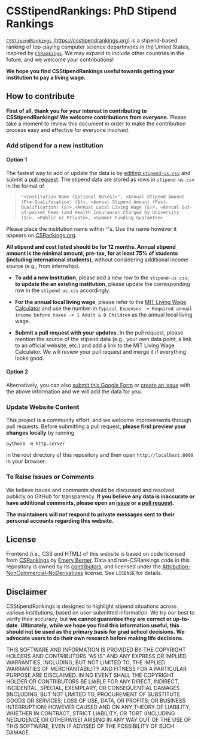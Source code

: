 # CSStipendRankings: PhD Stipend Rankings

[`CSStipendRankings` (https://csstipendrankings.org)](https://csstipendrankings.org) is a stipend-based ranking of top-paying computer science departments in the United States, inspired by [`CSRankings`](https://csrankings.org). We may expand to include other countries in the future, and we welcome your contributions!

**We hope you find CSStipendRankings useful towards getting your institution to pay a living wage.**

## How to contribute

**First of all, thank you for your interest in contributing to CSStipendRankings! We welcome contributions from everyone.** Please take a moment to review this document in order to make the contribution process easy and effective for everyone involved.

### Add stipend for a new institution

#### Option 1
The fastest way to add or update the data is by [editing `stipend-us.csv`](https://github.com/CSStipendRankings/CSStipendRankings/edit/main/stipend-us.csv) and submit a [pull request](https://github.com/CSStipendRankings/CSStipendRankings/pulls). The stipend data are stored as rows in `stipend-us.csv` in the format of 

> ```"<Institution Name (Optional Notes)>", <Annual Stipend Amount (Pre-Qualification) ($)>, <Annual Stipend Amount (Post-Qualification) ($)>,<Annual Local Living Wage ($)>, <Annual Out-of-pocket Fees (and Health Insurance) Charged by University ($)>, <Public or Private>, <Summer Funding Guarantee>```

Please place the institution name within `"`'s. Use the name however it appears on [CSRankings.org](https://csrankings.org/).

**All stipend and cost listed should be for 12 months. Annual stipend amount is the minimal amount, pre-tax, for at least 75% of students (including international students)**, without considering additional income source (e.g., from internship).


- **To add a new institution**, please add a new row to the `stipend-us.csv`; **to update the an existing institution**, please update the corresponding row in the `stipend-us.csv` accordingly. 

- **For the annual local living wage**, please refer to the [MIT Living Wage Calculator](http://livingwage.mit.edu/) and use the number in `Typical Expenses -> Required annual income before taxes -> 1 Adult & 0 Children` as the annual local living wage.

- **Submit a pull request with your updates.** In the pull request, please mention the source of the stipend data (e.g., your own data point, a link to an official website, etc.) and add a link to the 
MIT Living Wage Calculator. We will review your pull request and merge it if everything looks good.

#### Option 2
Alternatively, you can also [submit this Google Form](https://docs.google.com/forms/d/e/1FAIpQLSdKIAu98jSzpw97Ojec2jpEUWI4QH75Ig-5Ccz33fQwLl783w/viewform) or [create an issue](https://github.com/CSStipendRankings/CSStipendRankings/issues/new/choose) with the above information and we will add the data for you.

### Update Website Content

This project is a community effort, and we welcome improvements through pull requests. Before submitting a pull request, **please first preview your changes locally** by running 

```
python3 -m http.server
``` 

in the root directory of this repository and then open `http://localhost:8000` in your browser.

### To Raise Issues or Comments

We believe issues and comments should be discussed and resolved publicly on GitHub for transparency. 
**If you believe any data is inaccurate or have additional comments,
please open an [issue](https://github.com/CSStipendRankings/CSStipendRankings/issues/new/choose) or a [pull request](https://github.com/CSStipendRankings/CSStipendRankings/pulls).**

**The maintainers will <i>not</i> respond to private messages sent to their personal accounts regarding this website.**

## License
Frontend (i.e., CSS and HTML) of this website is based on code licensed from [CSRankings](https://github.com/emeryberger/CSrankings) by [Emery Berger](https://emeryberger.com/). 
Data and non-CSRankings code in this repository is owned by its [contributors](https://github.com/CSStipendRankings/CSStipendRankings/contributors), and licensed under the [Attribution-NonCommercial-NoDerivatives](https://creativecommons.org/licenses/by-nc-nd/4.0/) license. See `LICENSE` for details.

## Disclaimer
CSStipendRankings is designed to highlight stipend situations across various institutions, based on user-submitted information. We try our best to verify their accuracy, but **we cannot guarantee they are correct or up-to-date**. **Ultimately, while we hope you find this information useful, this should not be used as the primary basis for grad school decisions. We advocate users to do their own research before making life decisions.**

THIS SOFTWARE AND INFORMATION IS PROVIDED BY THE COPYRIGHT HOLDERS AND CONTRIBUTORS “AS IS” AND
      ANY EXPRESS OR IMPLIED WARRANTIES,
      INCLUDING, BUT NOT LIMITED TO, THE IMPLIED WARRANTIES OF MERCHANTABILITY AND FITNESS FOR A PARTICULAR PURPOSE ARE
      DISCLAIMED. IN NO EVENT SHALL THE COPYRIGHT HOLDER OR CONTRIBUTORS BE LIABLE FOR ANY DIRECT, INDIRECT, INCIDENTAL,
      SPECIAL, EXEMPLARY, OR CONSEQUENTIAL DAMAGES (INCLUDING, BUT NOT LIMITED TO, PROCUREMENT OF SUBSTITUTE GOODS OR
      SERVICES; LOSS OF USE, DATA, OR PROFITS; OR BUSINESS INTERRUPTION) HOWEVER CAUSED AND ON ANY THEORY OF LIABILITY,
      WHETHER IN CONTRACT, STRICT LIABILITY, OR TORT (INCLUDING NEGLIGENCE OR OTHERWISE) ARISING IN ANY WAY OUT OF THE USE
      OF
      THIS SOFTWARE, EVEN IF ADVISED OF THE POSSIBILITY OF SUCH DAMAGE.


